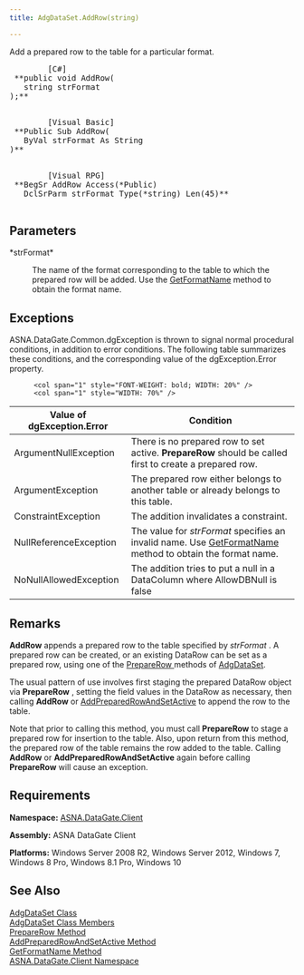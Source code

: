 ```yaml
---
title: AdgDataSet.AddRow(string)

---
```


Add a prepared row to the table for a particular format.
<pre class="prettyprint">
        <span class="lang">[C#]</span>
 **public void AddRow(
   string strFormat
);** 
      </pre>
<pre class="prettyprint">
        <span class="lang">[Visual Basic] </span>
 **Public Sub AddRow(
   ByVal strFormat As String
)** 
      </pre>
<pre class="prettyprint">
        <span class="lang">[Visual RPG]</span>
 **BegSr AddRow Access(*Public)
   DclSrParm strFormat Type(*string) Len(45)** 
      </pre>

## Parameters

<dl>
        <dt>
 *strFormat* 
        </dt>
        <dd>

The name of the format corresponding to the table to which the prepared row will be added. Use the [GetFormatName](adg-dataset-class-get-format-name-method.html) method to obtain the format name.
</dd>
</dl>

## Exceptions

ASNA.DataGate.Common.dgException is thrown to signal normal procedural conditions, in addition to error conditions. The following table summarizes these conditions, and the corresponding value of the dgException.Error property.
<br />


          <col span="1" style="FONT-WEIGHT: bold; WIDTH: 20%" />
          <col span="1" style="WIDTH: 70%" />

| Value of dgException.Error | Condition |
| ---- | ---- |
| ArgumentNullException | There is no prepared row to set active. **PrepareRow** should be called first to create a prepared row. |
| ArgumentException | The prepared row either belongs to another table or already belongs to this table. |
| ConstraintException | The addition invalidates a constraint. |
| NullReferenceException | The value for *strFormat* specifies an invalid name. Use [ GetFormatName](adg-dataset-class-get-format-name-method.html) method to obtain the format name. |
| NoNullAllowedException | The addition tries to put a null in a DataColumn where AllowDBNull is false |



## Remarks

**AddRow** appends a prepared row to the table specified by *strFormat* . A prepared row can be created, or an existing DataRow can be set as a prepared row, using one of the [PrepareRow ](adg-dataset-class-prepare-row-method-main.html)methods of [AdgDataSet](adg-dataset-class.html).

The usual pattern of use involves first staging the prepared DataRow object via **PrepareRow** , setting the field values in the DataRow as necessary, then calling **AddRow** or [ AddPreparedRowAndSetActive](adg-dataset-class-add-prepared-row-and-set-active-method.html) to append the row to the table.

Note that prior to calling this method, you must call **PrepareRow** to stage a prepared row for insertion to the table. Also, upon return from this method, the prepared row of the table remains the row added to the table. Calling **AddRow** or **AddPreparedRowAndSetActive** again before calling **PrepareRow** will cause an exception.
## Requirements

**Namespace:** [ASNA.DataGate.Client](datagate-client-namespace.html) 

**Assembly:** ASNA DataGate Client

**Platforms:** Windows Server 2008 R2, Windows Server 2012, Windows 7, Windows 8 Pro, Windows 8.1 Pro, Windows 10
## See Also


[AdgDataSet Class](adg-dataset-class.html)
      <br />
[AdgDataSet Class Members](adg-dataset-members.html)
      <br />
[PrepareRow Method](adg-dataset-class-prepare-row-method-main.html)
      <br />
      [AddPreparedRowAndSetActive 
					Method](adg-dataset-class-add-prepared-row-and-set-active-method.html)
      <br />
[GetFormatName Method](adg-dataset-class-get-format-name-method.html)
      <br />
[ASNA.DataGate.Client Namespace](datagate-client-namespace.html)

